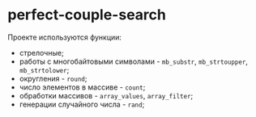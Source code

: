 # perfect-couple-search

Проекте используются функции: 
* стрелочные;
* работы с многобайтовыми символами - `mb_substr`, `mb_strtoupper`, `mb_strtolower`;
* округления - `round`;
* число элементов в массиве - `count`;
* обработки массивов - `array_values`, `array_filter`;
* генерации случайного числа - `rand`;
